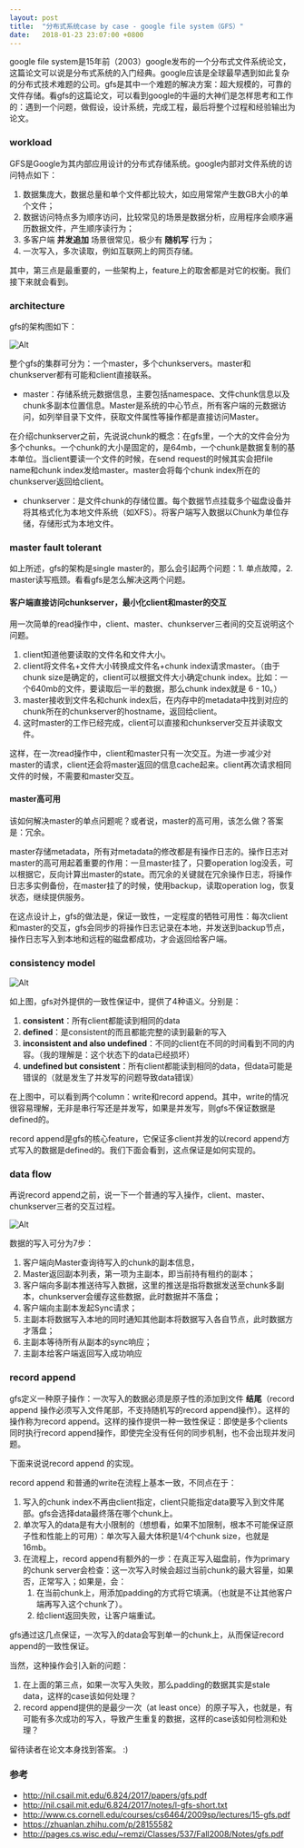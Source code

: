 ```yaml
---
layout: post
title:  "分布式系统case by case - google file system（GFS）"
date:   2018-01-23 23:07:00 +0800
---
```


google file system是15年前（2003）google发布的一个分布式文件系统论文，这篇论文可以说是分布式系统的入门经典。google应该是全球最早遇到如此复杂的分布式技术难题的公司。gfs是其中一个难题的解决方案：超大规模的，可靠的文件存储。看gfs的这篇论文，可以看到google的牛逼的大神们是怎样思考和工作的：遇到一个问题，做假设，设计系统，完成工程，最后将整个过程和经验输出为论文。

### workload

GFS是Google为其内部应用设计的分布式存储系统。google内部对文件系统的访问特点如下：

1. 数据集庞大，数据总量和单个文件都比较大，如应用常常产生数GB大小的单个文件；
2. 数据访问特点多为顺序访问，比较常见的场景是数据分析，应用程序会顺序遍历数据文件，产生顺序读行为；
3. 多客户端 **并发追加** 场景很常见，极少有 **随机写** 行为；
4. 一次写入，多次读取，例如互联网上的网页存储。

其中，第三点是最重要的，一些架构上，feature上的取舍都是对它的权衡。我们接下来就会看到。

### architecture

gfs的架构图如下：

![Alt](/images/gfs-1.jpg)

整个gfs的集群可分为：一个master，多个chunkservers。master和chunkserver都有可能和client直接联系。

- master：存储系统元数据信息，主要包括namespace、文件chunk信息以及chunk多副本位置信息。Master是系统的中心节点，所有客户端的元数据访问，如列举目录下文件，获取文件属性等操作都是直接访问Master。

在介绍chunkserver之前，先说说chunk的概念：在gfs里，一个大的文件会分为多个chunks。一个chunk的大小是固定的，是64mb，一个chunk是数据复制的基本单位。当client要读一个文件的时候，在send request的时候其实会把file name和chunk index发给master。master会将每个chunk index所在的chunkserver返回给client。

- chunkserver：是文件chunk的存储位置。每个数据节点挂载多个磁盘设备并将其格式化为本地文件系统（如XFS）。将客户端写入数据以Chunk为单位存储，存储形式为本地文件。

### master fault tolerant

如上所述，gfs的架构是single master的，那么会引起两个问题：1. 单点故障，2. master读写瓶颈。看看gfs是怎么解决这两个问题。

#### 客户端直接访问chunkserver，最小化client和master的交互

用一次简单的read操作中，client、master、chunkserver三者间的交互说明这个问题。

1. client知道他要读取的文件名和文件大小。
2. client将文件名+文件大小转换成文件名+chunk index请求master。（由于chunk size是确定的，client可以根据文件大小确定chunk index。比如：一个640mb的文件，要读取后一半的数据，那么chunk index就是 6 - 10。）
3. master接收到文件名和chunk index后，在内存中的metadata中找到对应的chunk所在的chunkserver的hostname，返回给client。
4. 这时master的工作已经完成，client可以直接和chunkserver交互并读取文件。

这样，在一次read操作中，client和master只有一次交互。为进一步减少对master的请求，client还会将master返回的信息cache起来。client再次请求相同文件的时候，不需要和master交互。

#### master高可用

该如何解决master的单点问题呢？或者说，master的高可用，该怎么做？答案是：冗余。

master存储metadata，所有对metadata的修改都是有操作日志的。操作日志对master的高可用起着重要的作用：一旦master挂了，只要operation log没丢，可以根据它，反向计算出master的state。而冗余的关键就在冗余操作日志，将操作日志多实例备份，在master挂了的时候，使用backup，读取operation log，恢复状态，继续提供服务。

在这点设计上，gfs的做法是，保证一致性，一定程度的牺牲可用性：每次client和master的交互，gfs会同步的将操作日志记录在本地，并发送到backup节点，操作日志写入到本地和远程的磁盘都成功，才会返回给客户端。

### consistency model

![Alt](/images/gfs-2.jpg)

如上图，gfs对外提供的一致性保证中，提供了4种语义。分别是：

1. **consistent**：所有client都能读到相同的data
2. **defined**：是consistent的而且都能完整的读到最新的写入
3. **inconsistent and also undefined**：不同的client在不同的时间看到不同的内容。（我的理解是：这个状态下的data已经损坏）
4. **undefined but consistent**：所有client都能读到相同的data，但data可能是错误的（就是发生了并发写的问题导致data错误）

在上图中，可以看到两个column：write和record append。其中，write的情况很容易理解，无非是串行写还是并发写，如果是并发写，则gfs不保证数据是defined的。

record append是gfs的核心feature，它保证多client并发的以record append方式写入的数据是defined的。我们下面会看到，这点保证是如何实现的。

### data flow

再说record append之前，说一下一个普通的写入操作，client、master、chunkserver三者的交互过程。

![Alt](/images/gfs-3.jpg)

数据的写入可分为7步：

1. 客户端向Master查询待写入的chunk的副本信息，
2. Master返回副本列表，第一项为主副本，即当前持有租约的副本；
3. 客户端向多副本推送待写入数据，这里的推送是指将数据发送至chunk多副本，chunkserver会缓存这些数据，此时数据并不落盘；
4. 客户端向主副本发起Sync请求；
5. 主副本将数据写入本地的同时通知其他副本将数据写入各自节点，此时数据方才落盘；
6. 主副本等待所有从副本的sync响应；
7. 主副本给客户端返回写入成功响应

### record append

gfs定义一种原子操作：一次写入的数据必须是原子性的添加到文件 **结尾**（record append 操作必须写入文件尾部，不支持随机写的record append操作）。这样的操作称为record append。这样的操作提供一种一致性保证：即使是多个clients同时执行record append操作，即使完全没有任何的同步机制，也不会出现并发问题。

下面来说说record append 的实现。

record append 和普通的write在流程上基本一致，不同点在于：

1. 写入的chunk index不再由client指定，client只能指定data要写入到文件尾部。gfs会选择data最终落在哪个chunk上。
2. 单次写入的data是有大小限制的（想想看，如果不加限制，根本不可能保证原子性和性能上的可用）：单次写入最大体积是1/4个chunk size，也就是16mb。
3. 在流程上，record append有额外的一步：在真正写入磁盘前，作为primary的chunk server会检查：这一次写入时候会超过当前chunk的最大容量，如果否，正常写入；如果是，会：
   1. 在当前chunk上，用添加padding的方式将它填满。（也就是不让其他客户端再写入这个chunk了）。
   2. 给client返回失败，让客户端重试。

gfs通过这几点保证，一次写入的data会写到单一的chunk上，从而保证record append的一致性保证。

当然，这种操作会引入新的问题：

1. 在上面的第三点，如果一次写入失败，那么padding的数据其实是stale data，这样的case该如何处理？
2. record append提供的是最少一次（at least once）的原子写入，也就是，有可能有多次成功的写入，导致产生重复的数据，这样的case该如何检测和处理？

留待读者在论文本身找到答案。 :)

### 参考

- http://nil.csail.mit.edu/6.824/2017/papers/gfs.pdf
- http://nil.csail.mit.edu/6.824/2017/notes/l-gfs-short.txt
- http://www.cs.cornell.edu/courses/cs6464/2009sp/lectures/15-gfs.pdf
- https://zhuanlan.zhihu.com/p/28155582
- http://pages.cs.wisc.edu/~remzi/Classes/537/Fall2008/Notes/gfs.pdf
